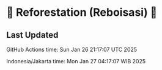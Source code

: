 
# 🌳 Reforestation (Reboisasi) 🌲

## Last Updated

GitHub Actions time: Sun Jan 26 21:17:07 UTC 2025

Indonesia/Jakarta time: Mon Jan 27 04:17:07 WIB 2025
